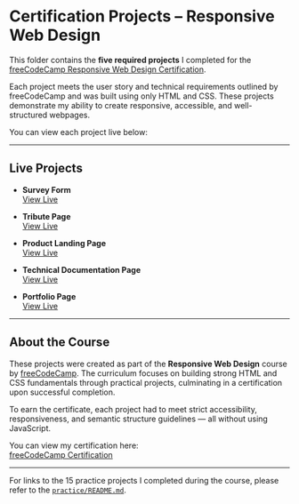 # Certification Projects – Responsive Web Design

This folder contains the **five required projects** I completed for the [freeCodeCamp Responsive Web Design Certification](https://www.freecodecamp.org/your-username/responsive-web-design-certificate).

Each project meets the user story and technical requirements outlined by freeCodeCamp and was built using only HTML and CSS. These projects demonstrate my ability to create responsive, accessible, and well-structured webpages.

You can view each project live below:

---

## Live Projects

- **Survey Form**  
  [View Live](https://tomi-beep.github.io/responsive-web-design/projects/survey-form)

- **Tribute Page**  
  [View Live](https://tomi-beep.github.io/responsive-web-design/projects/tribute-page)

- **Product Landing Page**  
  [View Live](https://tomi-beep.github.io/responsive-web-design/projects/product-landing-page)

- **Technical Documentation Page**  
  [View Live](https://tomi-beep.github.io/responsive-web-design/projects/technical-documentation-page)

- **Portfolio Page**  
  [View Live](https://tomi-beep.github.io/responsive-web-design/projects/portfolio)

---

## About the Course

These projects were created as part of the **Responsive Web Design** course by [freeCodeCamp](https://www.freecodecamp.org/). The curriculum focuses on building strong HTML and CSS fundamentals through practical projects, culminating in a certification upon successful completion.

To earn the certificate, each project had to meet strict accessibility, responsiveness, and semantic structure guidelines — all without using JavaScript.

You can view my certification here:  
[freeCodeCamp Certification](https://www.freecodecamp.org/certification/tomify/responsive-web-design)

---

For links to the 15 practice projects I completed during the course, please refer to the [`practice/README.md`](../practice/README.md).
